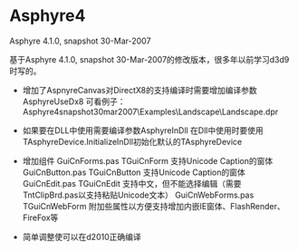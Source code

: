 # Asphyre4
Asphyre 4.1.0, snapshot 30-Mar-2007

基于Asphyre 4.1.0, snapshot 30-Mar-2007的修改版本，很多年以前学习d3d9时写的。

* 增加了AspnyreCanvas对DirectX8的支持编译时需要增加编译参数AsphyreUseDx8
  可看例子：Asphyre4snapshot30mar2007\Examples\Landscape\Landscape.dpr

* 如果要在DLL中使用需要编译参数AsphyreInDll
    在Dll中使用时要使用TAsphyreDevice.InitializeInDll初始化默认的TAsphyreDevice
    
* 增加组件
GuiCnForms.pas										TGuiCnForm								支持Unicode Caption的窗体
GuiCnButton.pas										TGuiCnButton							支持Unicode Caption的窗体
GuiCnEdit.pas										TGuiCnEdit								支持中文，但不能选择编辑（需要TntClipBrd.pas以支持粘贴Unicode文本）
GuiCnWebForms.pas									TGuiCnWebForm							附加些属性以方便支持增加内嵌IE窗体、FlashRender、FireFox等

* 简单调整使可以在d2010正确编译